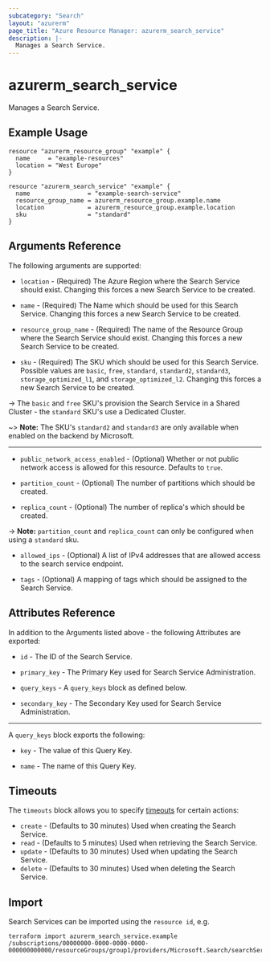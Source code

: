 ```yaml
---
subcategory: "Search"
layout: "azurerm"
page_title: "Azure Resource Manager: azurerm_search_service"
description: |-
  Manages a Search Service.
---
```


# azurerm_search_service

Manages a Search Service.

## Example Usage

```hcl
resource "azurerm_resource_group" "example" {
  name     = "example-resources"
  location = "West Europe"
}

resource "azurerm_search_service" "example" {
  name                = "example-search-service"
  resource_group_name = azurerm_resource_group.example.name
  location            = azurerm_resource_group.example.location
  sku                 = "standard"
}
```

## Arguments Reference

The following arguments are supported:

* `location` - (Required) The Azure Region where the Search Service should exist. Changing this forces a new Search Service to be created.

* `name` - (Required) The Name which should be used for this Search Service. Changing this forces a new Search Service to be created.

* `resource_group_name` - (Required) The name of the Resource Group where the Search Service should exist. Changing this forces a new Search Service to be created.

* `sku` - (Required) The SKU which should be used for this Search Service. Possible values are `basic`, `free`, `standard`, `standard2`, `standard3`, `storage_optimized_l1`, and `storage_optimized_l2`. Changing this forces a new Search Service to be created.

-> The `basic` and `free` SKU's provision the Search Service in a Shared Cluster - the `standard` SKU's use a Dedicated Cluster.

~> **Note:** The SKU's `standard2` and `standard3` are only available when enabled on the backend by Microsoft.

---

* `public_network_access_enabled` - (Optional) Whether or not public network access is allowed for this resource. Defaults to `true`.

* `partition_count` - (Optional) The number of partitions which should be created.

* `replica_count` - (Optional) The number of replica's which should be created.

-> **Note:** `partition_count` and `replica_count` can only be configured when using a `standard` sku.

* `allowed_ips` - (Optional) A list of IPv4 addresses that are allowed access to the search service endpoint. 

* `tags` - (Optional) A mapping of tags which should be assigned to the Search Service.

## Attributes Reference

In addition to the Arguments listed above - the following Attributes are exported:

* `id` - The ID of the Search Service.

* `primary_key` - The Primary Key used for Search Service Administration.

* `query_keys` - A `query_keys` block as defined below.

* `secondary_key` - The Secondary Key used for Search Service Administration.

---

A `query_keys` block exports the following:

* `key` - The value of this Query Key.

* `name` - The name of this Query Key.

## Timeouts

The `timeouts` block allows you to specify [timeouts](https://www.terraform.io/docs/configuration/resources.html#timeouts) for certain actions:

* `create` - (Defaults to 30 minutes) Used when creating the Search Service.
* `read` - (Defaults to 5 minutes) Used when retrieving the Search Service.
* `update` - (Defaults to 30 minutes) Used when updating the Search Service.
* `delete` - (Defaults to 30 minutes) Used when deleting the Search Service.

## Import

Search Services can be imported using the `resource id`, e.g.

```shell
terraform import azurerm_search_service.example /subscriptions/00000000-0000-0000-0000-000000000000/resourceGroups/group1/providers/Microsoft.Search/searchServices/service1
```
